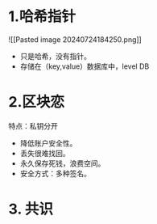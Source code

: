 
# 1.哈希指针

![[Pasted image 20240724184250.png]]

- 只是哈希，没有指针。
- 存储在（key,value）数据库中，level DB

# 2.区块恋

特点：私钥分开

- 降低账户安全性。
- 丢失很难找回。
- 永久保存死钱，浪费空间。
- 安全方式：多种签名。

# 3. 共识
